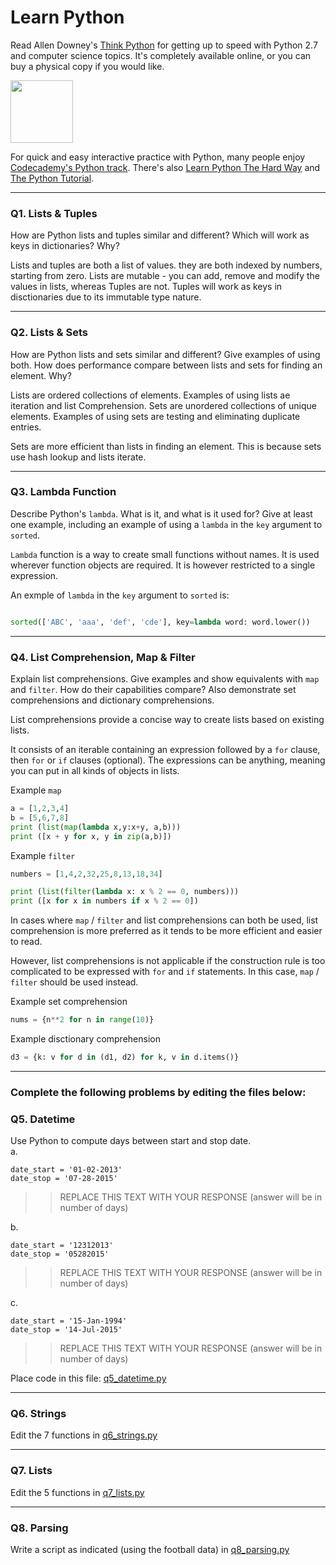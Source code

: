 # Learn Python

Read Allen Downey's [Think Python](http://www.greenteapress.com/thinkpython/) for getting up to speed with Python 2.7 and computer science topics. It's completely available online, or you can buy a physical copy if you would like.

<a href="http://www.greenteapress.com/thinkpython/"><img src="img/think_python.png" style="width: 100px;" target="_blank"></a>

For quick and easy interactive practice with Python, many people enjoy [Codecademy's Python track](http://www.codecademy.com/en/tracks/python). There's also [Learn Python The Hard Way](http://learnpythonthehardway.org/book/) and [The Python Tutorial](https://docs.python.org/2/tutorial/).

---

### Q1. Lists &amp; Tuples

How are Python lists and tuples similar and different? Which will work as keys in dictionaries? Why?

Lists and tuples are both a list of values. they are both indexed by numbers, starting from zero. 
Lists are mutable - you can add, remove and modify the values in lists, whereas Tuples are not. 
Tuples will work as keys in disctionaries due to its immutable type nature.

---

### Q2. Lists &amp; Sets

How are Python lists and sets similar and different? Give examples of using both. How does performance compare between lists and sets for finding an element. Why?

Lists are ordered collections of elements. Examples of using lists ae iteration and list Comprehension.
Sets are unordered collections of unique elements. Examples of using sets are testing and eliminating duplicate entries.

Sets are more efficient than lists in finding an element. This is because sets use hash lookup and lists iterate. 

---

### Q3. Lambda Function

Describe Python's `lambda`. What is it, and what is it used for? Give at least one example, including an example of using a `lambda` in the `key` argument to `sorted`.

`Lambda` function is a way to create small functions without names. It is used wherever function objects are required. It is however restricted to a single expression. 

An exmple of `lambda` in the `key` argument to `sorted` is:

```python

sorted(['ABC', 'aaa', 'def', 'cde'], key=lambda word: word.lower())

```

---

### Q4. List Comprehension, Map &amp; Filter

Explain list comprehensions. Give examples and show equivalents with `map` and `filter`. How do their capabilities compare? Also demonstrate set comprehensions and dictionary comprehensions.

List comprehensions provide a concise way to create lists based on existing lists. 

It consists of an iterable containing an expression followed by a `for` clause, then `for` or `if` clauses (optional). The expressions can be anything, meaning you can put in all kinds of objects in lists.

Example `map`
```python
a = [1,2,3,4]
b = [5,6,7,8]
print (list(map(lambda x,y:x+y, a,b)))
print ([x + y for x, y in zip(a,b)])
```

Example `filter`
```python
numbers = [1,4,2,32,25,8,13,18,34]

print (list(filter(lambda x: x % 2 == 0, numbers)))
print ([x for x in numbers if x % 2 == 0])
```

In cases where `map` / `filter` and list comprehensions can both be used, list comprehension is more preferred as it tends to be more efficient and easier to read.

However, list comprehensions is not applicable if the construction rule is too complicated to be expressed with `for` and `if` statements. In this case, `map` / `filter` should be used instead. 

Example set comprehension
```python
nums = {n**2 for n in range(10)}
```

Example disctionary comprehension
```python
d3 = {k: v for d in (d1, d2) for k, v in d.items()}
```

---

### Complete the following problems by editing the files below:

### Q5. Datetime
Use Python to compute days between start and stop date.   
a.  

```
date_start = '01-02-2013'    
date_stop = '07-28-2015'
```

>> REPLACE THIS TEXT WITH YOUR RESPONSE (answer will be in number of days)

b.  
```
date_start = '12312013'  
date_stop = '05282015'  
```

>> REPLACE THIS TEXT WITH YOUR RESPONSE (answer will be in number of days)

c.  
```
date_start = '15-Jan-1994'      
date_stop = '14-Jul-2015'  
```

>> REPLACE THIS TEXT WITH YOUR RESPONSE  (answer will be in number of days)

Place code in this file: [q5_datetime.py](python/q5_datetime.py)

---

### Q6. Strings
Edit the 7 functions in [q6_strings.py](python/q6_strings.py)

---

### Q7. Lists
Edit the 5 functions in [q7_lists.py](python/q7_lists.py)

---

### Q8. Parsing
Write a script as indicated (using the football data) in [q8_parsing.py](python/q8_parsing.py)





